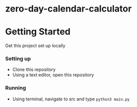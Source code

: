 # zero-day-calendar-calculator

# Getting Started
Get this project set up locally
### Setting up
* Clone this repository
* Using a text editor, open this repository
### Running
* Using terminal, navigate to src and type `python3 main.py`
